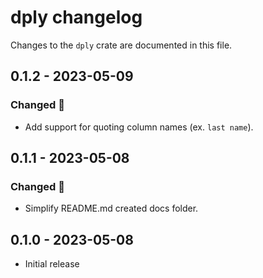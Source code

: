 # dply changelog
Changes to the `dply` crate are documented in this file.

## 0.1.2 - 2023-05-09
### Changed 🔧
* Add support for quoting column names (ex. `last name`).

## 0.1.1 - 2023-05-08
### Changed 🔧
* Simplify README.md created docs folder.

## 0.1.0 - 2023-05-08
* Initial release
